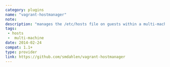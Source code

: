 ```yaml
---
category: plugins
name: "vagrant-hostmanager"
note: 
description: "manages the /etc/hosts file on guests within a multi-machine environment"
tags:
 - hosts
 -  multi-machine
date: 2014-02-24
compat: 1.1+
type: provider
link: https://github.com/smdahlen/vagrant-hostmanager
---
```

